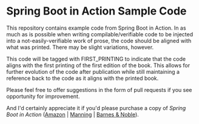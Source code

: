 # Spring Boot in Action Sample Code

This repository contains example code from Spring Boot in Action. In as much as is possible when writing compilable/verifiable code to be injected into a not-easily-verifiable work of prose, the code should be aligned with what was printed. There may be slight variations, however.

This code will be tagged with FIRST_PRINTING to indicate that the code aligns with the first printing of the first edition of the book. This allows for further evolution of the code after publication while still maintaining a reference back to the code as it aligns with the printed book.

Please feel free to offer suggestions in the form of pull requests if you see opportunity for improvement.

And I'd certainly appreciate it if you'd please purchase a copy of _Spring Boot in Action_ ([Amazon](http://www.amazon.com/Spring-Boot-Action-Craig-Walls/dp/1617292540) | [Manning](https://www.manning.com/books/spring-boot-in-action) | [Barnes & Noble](http://www.barnesandnoble.com/w/spring-boot-in-action-craig-walls/1121907935)).

